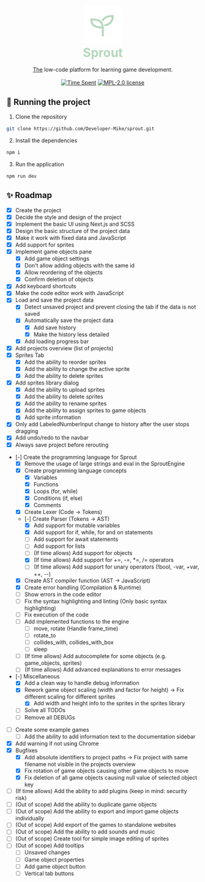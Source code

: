 <h3 align="center">
    <img alt="Logo" src="./public/sprout.svg" width="100">
    <br/>
    <font color="#b4d8bb" size="6em">Sprout</font>
</h3>

<p align="center">
    <u>The</u> low-code platform for learning game development.
    <br/><br/>
    <a href="#"><img src="https://img.shields.io/endpoint?url=https://wakapi.dev/api/compat/shields/v1/Developer-Mike/interval:all_time/project:sprout&label=Time%20Spent&style=for-the-badge&colorA=191f19&colorB=b4d8bb" alt="Time Spent"></a>
    <a href="./LICENSE"><img src="https://img.shields.io/static/v1.svg?label=License&message=MPL-2.0&style=for-the-badge&colorA=191f19&colorB=b4d8bb" alt="MPL-2.0 license"/></a>
</p>

## 🚀 Running the project
1. Clone the repository
```bash
git clone https://github.com/Developer-Mike/sprout.git
```
2. Install the dependencies
```bash
npm i
```
3. Run the application
```bash
npm run dev
```

## ✨ Roadmap
- [x] Create the project
- [x] Decide the style and design of the project
- [x] Implement the basic UI using Next.js and SCSS
- [x] Design the basic structure of the project data
- [x] Make it work with fixed data and JavaScript
- [x] Add support for sprites
- [x] Implement game objects pane
  - [x] Add game object settings
  - [x] Don't allow adding objects with the same id
  - [x] Allow reordering of the objects
  - [x] Confirm deletion of objects
- [x] Add keyboard shortcuts
- [x] Make the code editor work with JavaScript
- [x] Load and save the project data
  - [x] Detect unsaved project and prevent closing the tab if the data is not saved
  - [x] Automatically save the project data
    - [x] Add save history
    - [x] Make the history less detailed
  - [x] Add loading progress bar
- [x] Add projects overview (list of projects)
- [x] Sprites Tab
  - [x] Add the ability to reorder sprites
  - [x] Add the ability to change the active sprite
  - [x] Add the ability to delete sprites
- [x] Add sprites library dialog
  - [x] Add the ability to upload sprites
  - [x] Add the ability to delete sprites
  - [x] Add the ability to rename sprites
  - [x] Add the ability to assign sprites to game objects
  - [x] Add sprite information
- [x] Only add LabeledNumberInput change to history after the user stops dragging
- [x] Add undo/redo to the navbar
- [x] Always save project before rerouting
- [-] Create the programming language for Sprout
  - [x] Remove the usage of large strings and eval in the SproutEngine
  - [x] Create programming language concepts
    - [x] Variables
    - [x] Functions
    - [x] Loops (for, while)
    - [x] Conditions (if, else)
    - [x] Comments
  - [x] Create Lexer (Code -> Tokens)
  - [-] Create Parser (Tokens -> AST)
    - [x] Add support for mutable variables
    - [x] Add support for if, while, for and on statements
    - [ ] Add support for await statements
    - [ ] Add support for lists
    - [ ] (If time allows) Add support for objects
    - [x] (If time allows) Add support for +=, -=, *=, /= operators
    - [ ] (If time allows) Add support for unary operators (!bool, -var, +var, ++, --)
  - [x] Create AST compiler function (AST -> JavaScript)
  - [x] Create error handling (Compilation & Runtime)
  - [ ] Show errors in the code editor
  - [ ] Fix the syntax highlighting and linting (Only basic syntax highlighting)
  - [ ] Fix execution of the code
  - [ ] Add implemented functions to the engine
    - [ ] move, rotate (Handle frame_time)
    - [ ] rotate_to
    - [ ] collides_with, collides_with_box
    - [ ] sleep
  - [ ] (If time allows) Add autocomplete for some objects (e.g. game_objects, sprites)
  - [ ] (If time allows) Add advanced explanations to error messages
- [-] Miscellaneous
  - [x] Add a clean way to handle debug information
  - [x] Rework game object scaling (width and factor for height) -> Fix different scaling for different sprites
    - [x] Add width and height info to the sprites in the sprites library
  - [ ] Solve all TODOs
  - [ ] Remove all DEBUGs
- [ ] Create some example games
  - [ ] Add the ability to add information text to the documentation sidebar
- [x] Add warning if not using Chrome
- [x] Bugfixes
  - [x] Add absolute identifiers to project paths -> Fix project with same filename not visible in the projects overview
  - [x] Fix rotation of game objects causing other game objects to move
  - [x] Fix deletion of all game objects causing null value of selected object key
- [ ] (If time allows) Add the ability to add plugins (keep in mind: security risk)
- [ ] (Out of scope) Add the ability to duplicate game objects
- [ ] (Out of scope) Add the ability to export and import game objects individually
- [ ] (Out of scope) Add export of the games to standalone websites
- [ ] (Out of scope) Add the ability to add sounds and music
- [ ] (Out of scope) Create tool for simple image editing of sprites
- [ ] (Out of scope) Add tooltips
  - [ ] Unsaved changes
  - [ ] Game object properties
  - [ ] Add game object button
  - [ ] Vertical tab buttons